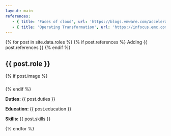 ```yaml
---
layout: main
references:
   - { title: 'Faces of cloud', url: 'https://blogs.vmware.com/accelerate/2013/02/is-your-organization-ready-for-the-software-defined-data-center.html' }
   - { title: 'Operating Transformation', url: 'https://infocus.emc.com/choong_kengleong/cloud-operating-model-transformation/' }
---
```


<main class="home" id="post" role="main" itemprop="mainContentOfPage" itemscope="itemscope" itemtype="http://schema.org/Blog">
   <div class="index">
    <div id="grid" class="row flex-grid float-right">
    {% for post in site.data.roles %}
        {% if post.references %}
          <span class="color-red">Adding {{ post.references }} </span>
        {% endif %}
        <article id="{{ post.role | remove: ' ' }}" class="box-item" itemscope="itemscope" itemtype="http://schema.org/BlogPosting" itemprop="blogPost">
                    <h2 class="color-white" >{{ post.role }}</h2>
            <div class="box-body">
                {% if post.image %}
                    <div class="cover">
                      <img src="/img/placeholder.png" data-url="{{ post.image }}" class="preload">
                    </div>
                {% endif %}
                <div class="box-info">
                  <p class="description"><b>Duties: </b>{{ post.duties }}</p>
                        <p class="description"><b>Education: </b>{{ post.education }}</p>
                        <p class="description"><b>Skills: </b>{{ post.skills }}</p>
                </div>
            </div>
        </article>
    {% endfor %}
    </div>	
	</div>	 
</main>